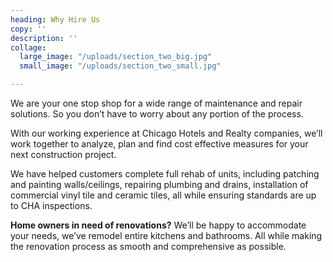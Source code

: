 ```yaml
---
heading: Why Hire Us
copy: ''
description: ''
collage:
  large_image: "/uploads/section_two_big.jpg"
  small_image: "/uploads/section_two_small.jpg"

---
```

We are your one stop shop for a wide range of maintenance and repair solutions. So you don’t have to worry about any portion of the process.

With our working experience at Chicago Hotels and Realty companies, we’ll work together to analyze, plan and find cost effective measures for your next construction project.

We have helped customers complete full rehab of units, including patching and painting walls/ceilings, repairing plumbing and drains, installation of commercial vinyl tile and ceramic tiles, all while ensuring standards are up to CHA inspections.

**Home owners in need of renovations?** We’ll be happy to accommodate your needs, we’ve remodel entire kitchens and bathrooms. All while making the renovation process as smooth and comprehensive as possible.